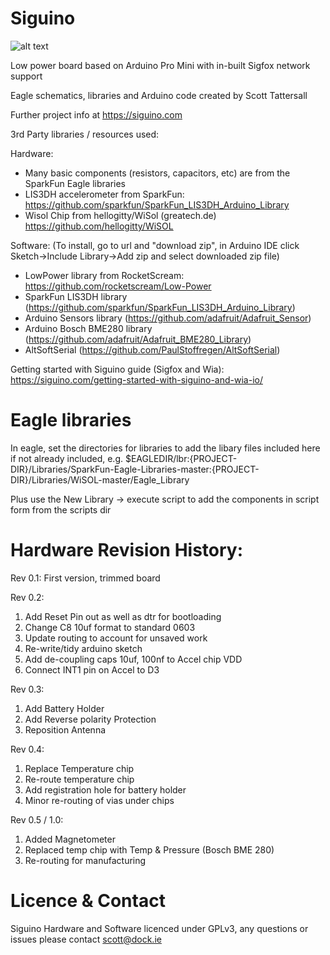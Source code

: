 # Siguino

![alt text](https://siguino.com/wp-content/uploads/2017/10/proto5-1024x768.jpg "Siguino final design")

Low power board based on Arduino Pro Mini with in-built Sigfox network support

Eagle schematics, libraries and Arduino code created by Scott Tattersall

Further project info at https://siguino.com

3rd Party libraries / resources used:

Hardware:
- Many basic components (resistors, capacitors, etc) are from the SparkFun Eagle libraries
- LIS3DH accelerometer from SparkFun: https://github.com/sparkfun/SparkFun_LIS3DH_Arduino_Library
- Wisol Chip from hellogitty/WiSol (greatech.de) https://github.com/hellogitty/WiSOL

Software:
 (To install, go to url and "download zip", in Arduino IDE click Sketch->Include Library->Add zip and select downloaded zip file)
- LowPower library from RocketScream: https://github.com/rocketscream/Low-Power
- SparkFun LIS3DH library (https://github.com/sparkfun/SparkFun_LIS3DH_Arduino_Library)
- Arduino Sensors library (https://github.com/adafruit/Adafruit_Sensor)
- Arduino Bosch BME280 library (https://github.com/adafruit/Adafruit_BME280_Library)
- AltSoftSerial (https://github.com/PaulStoffregen/AltSoftSerial)

Getting started with Siguino guide (Sigfox and Wia):
https://siguino.com/getting-started-with-siguino-and-wia-io/

# Eagle libraries
In eagle, set the directories for libraries to add the libary files included here if not already included, e.g.
$EAGLEDIR/lbr:{PROJECT-DIR}/Libraries/SparkFun-Eagle-Libraries-master:{PROJECT-DIR}/Libraries/WiSOL-master/Eagle_Library

Plus use the New Library -> execute script to add the components in script form from the scripts dir

# Hardware Revision History:

Rev 0.1: First version, trimmed board

Rev 0.2:
1) Add Reset Pin out as well as dtr for bootloading
2) Change C8 10uf format to standard 0603
3) Update routing to account for unsaved work
4) Re-write/tidy arduino sketch
5) Add de-coupling caps 10uf, 100nf to Accel chip VDD
6) Connect INT1 pin on Accel to D3

Rev 0.3:
1) Add Battery Holder
2) Add Reverse polarity Protection
3) Reposition Antenna

Rev 0.4:
1) Replace Temperature chip
2) Re-route temperature chip
3) Add registration hole for battery holder
4) Minor re-routing of vias under chips

Rev 0.5 / 1.0:
1) Added Magnetometer
2) Replaced temp chip with Temp & Pressure (Bosch BME 280)
3) Re-routing for manufacturing

# Licence & Contact

Siguino Hardware and Software licenced under GPLv3, any questions or issues please contact scott@dock.ie
